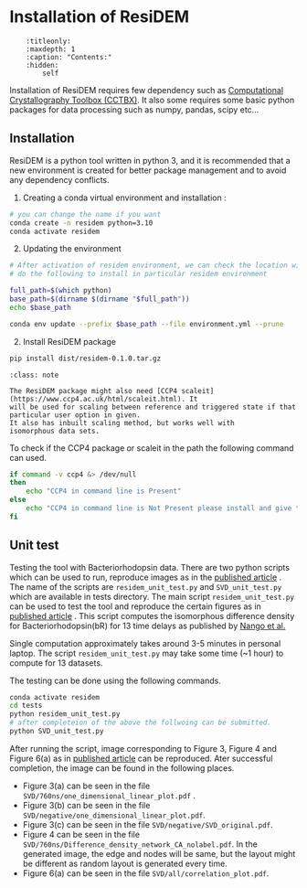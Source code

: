 # Installation of ResiDEM

```{toctree}
    :titleonly:
    :maxdepth: 1
    :caption: "Contents:"
    :hidden:
        self

```

Installation of ResiDEM requires few dependency such as [Computational Crystallography Toolbox (CCTBX)](https://cctbx.github.io/).
It also some requires some basic python packages for data processing such as numpy, pandas, scipy etc...

## Installation

ResiDEM is a python tool written in python 3, and it is recommended that a new environment is created for better package
management and to avoid any dependency conflicts.

1. Creating a conda virtual environment and installation :

```bash
# you can change the name if you want
conda create -n residem python=3.10
conda activate residem

```

2. Updating the environment

```bash
# After activation of residem environment, we can check the location with command `which python`
# do the following to install in particular residem environment

full_path=$(which python)
base_path=$(dirname $(dirname "$full_path"))
echo $base_path

conda env update --prefix $base_path --file environment.yml --prune
```

2. Install ResiDEM package

```bash
pip install dist/residem-0.1.0.tar.gz

```

```{admonition} Additional Information
:class: note

The ResiDEM package might also need [CCP4 scaleit](https://www.ccp4.ac.uk/html/scaleit.html). It
will be used for scaling between reference and triggered state if that particular user option in given.
It also has inbuilt scaling method, but works well with
isomorphous data sets.
```

To check if the CCP4 package or scaleit in the path the following command can used.

```bash
if command -v ccp4 &> /dev/null
then
    echo "CCP4 in command line is Present"
else
    echo "CCP4 in command line is Not Present please install and give the path"
fi
```

## Unit test

Testing the tool with Bacteriorhodopsin data.
There are two python scripts which can be used to run, reproduce images as in the [published article](https://doi.org/10.1021/acs.jcim.4c00858)
.
The name of the scripts are `residem_unit_test.py` and `SVD_unit_test.py` which are available in tests directory.
The main script `residem_unit_test.py` can be used to test the tool and reproduce the certain figures as in [published article](https://doi.org/10.1021/acs.jcim.4c00858)
.
This script computes the isomorphous difference density for Bacteriorhodopsin(bR) for 13 time delays as published by [Nango et al.](https://www.science.org/doi/10.1126/science.aah3497)

Single computation approximately takes around 3-5 minutes in personal laptop. The script `residem_unit_test.py`
may take some time (~1 hour) to compute for 13 datasets.

The testing can be done using the following commands.

```bash
conda activate residem
cd tests
python residem_unit_test.py
# after completeion of the above the follwoing can be submitted.
python SVD_unit_test.py

```

After running the script, image corresponding to Figure 3, Figure 4 and Figure 6(a) as in [published article](https://doi.org/10.1021/acs.jcim.4c00858)
can be reproduced.
Ater successful completion, the image can be found in the following places.

- Figure 3(a) can be seen in the file `SVD/760ns/one_dimensional_linear_plot.pdf` .
- Figure 3(b) can be seen in the file `SVD/negative/one_dimensional_linear_plot.pdf`.
- Figure 3(c) can be seen in the file `SVD/negative/SVD_original.pdf`.
- Figure 4 can be seen in the file `SVD/760ns/Difference_density_network_CA_nolabel.pdf`. In the generated image,
  the edge and nodes will be same, but the layout might be different as random layout is generated every time.
- Figure 6(a) can be seen in the file `SVD/all/correlation_plot.pdf`.

<script>
document.querySelectorAll('a[href^="http"]').forEach(link => {
    link.setAttribute('target', '_blank');
});
</script>
